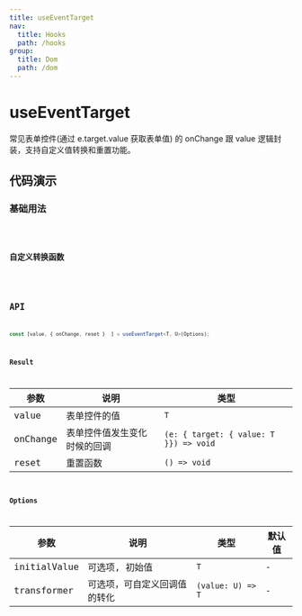 ```yaml
---
title: useEventTarget
nav:
  title: Hooks
  path: /hooks
group:
  title: Dom
  path: /dom
---
```


# useEventTarget

<Tag lang="zh-CN" tags="ssr&crossPlatform"></Tag>

常见表单控件(通过 e.target.value 获取表单值) 的 onChange 跟 value 逻辑封装，支持自定义值转换和重置功能。

## 代码演示

### 基础用法

<code src="./demo/demo1.tsx" />

### 自定义转换函数

<code src="./demo/demo2.tsx" />

## API

```typescript
const [value, { onChange, reset }  ] = useEventTarget<T, U>(Options);
```

### Result

| 参数     | 说明                         | 类型                                   |
|----------|------------------------------|----------------------------------------|
| value    | 表单控件的值                 | `T`                                    |
| onChange | 表单控件值发生变化时候的回调 | `(e: { target: { value: T }}) => void` |
| reset    | 重置函数                     | `() => void`                           |

### Options

| 参数         | 说明                         | 类型              | 默认值 |
|--------------|------------------------------|-------------------|--------|
| initialValue | 可选项, 初始值               | `T`               | -      |
| transformer  | 可选项，可自定义回调值的转化 | `(value: U) => T` | -      |
